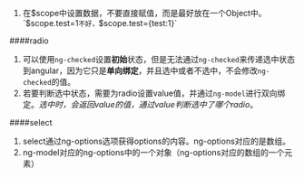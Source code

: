 ####  
1. 在$scope中设置数据，不要直接赋值，而是最好放在一个Object中。`$scope.test=1`不好，`$scope.test={test:1}`

####radio  
1. 可以使用`ng-checked`设置**初始**状态，但是无法通过`ng-checked`来传递选中状态到angular，因为它只是**单向绑定**，并且选中或者不选中，不会修改`ng-checked`的值。  
2. 若要判断选中状态，需要为radio设置value值，并通过`ng-model`进行双向绑定。*选中时，会返回value的值，通过value判断选中了哪个radio*。  


####select  
1. select通过ng-options选项获得options的内容。ng-options对应的是数组。    
2. ng-model对应的ng-options中的一个对象（ng-options对应的数组的一个元素）  

